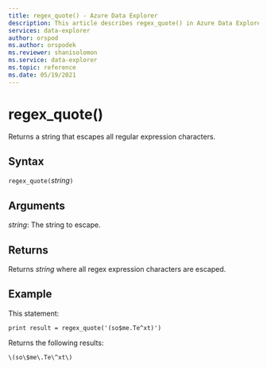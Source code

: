 ```yaml
---
title: regex_quote() - Azure Data Explorer
description: This article describes regex_quote() in Azure Data Explorer.
services: data-explorer
author: orspod
ms.author: orspodek
ms.reviewer: shanisolomon
ms.service: data-explorer
ms.topic: reference
ms.date: 05/19/2021
---
```

# regex_quote()

Returns a string that escapes all regular expression characters.

## Syntax

`regex_quote(`*string*`)`

## Arguments

*string*: The string to escape.

## Returns

Returns *string* where all regex expression characters are escaped.

## Example

This statement:

```kusto
print result = regex_quote('(so$me.Te^xt)')
```

Returns the following results:

```
\(so\$me\.Te\^xt\)
```